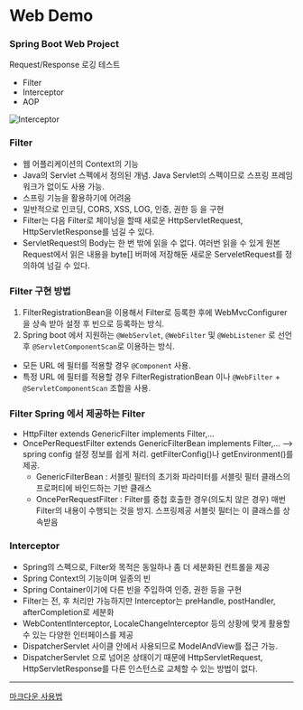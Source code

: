 # Web Demo

### Spring Boot Web Project
Request/Response 로깅 테스트

* Filter
* Interceptor
* AOP

![Interceptor](https://linked2ev.github.io/assets/img/devlog/201909/sts-interceptor-12-01.png)

### Filter

* 웹 어플리케이션의 Context의 기능
* Java의 Servlet 스펙에서 정의된 개념. Java Servlet의 스펙이므로 스프링 프레임워크가 없이도 사용 가능.
* 스프링 기능을 활용하기에 어려움
* 일반적으로 인코딩, CORS, XSS, LOG, 인증, 권한 등 을 구현
* Filter는 다음 Filter로 체이닝을 할때 새로운 HttpServletRequest, HttpServletResponse를 넘길 수 있다.
* ServletRequest의 Body는 한 번 밖에 읽을 수 없다. 여러번 읽을 수 있게 원본 Request에서 읽은 내용을 byte[] 버퍼에 저장해둔 새로운 ServeletRequest를 정의하여 넘길 수 있다.

### Filter 구현 방법
1. FilterRegistrationBean을 이용해서 Filter로 등록한 후에 WebMvcConfigurer을 상속 받아 설정 후 빈으로 등록하는 방식.
2. Spring boot 에서 지원하는 `@WebServlet`, `@WebFilter` 및 `@WebListener` 로 선언 후 `@ServletComponentScan`로 이용하는 방식.
* 모든 URL 에 필터를 적용할 경우 `@Component` 사용.
* 특정 URL 에 필터를 적용할 경우 FilterRegistrationBean 이나 `@WebFilter` + `@ServletComponentScan` 조합을 사용.

### Filter Spring 에서 제공하는 Filter
* HttpFilter extends GenericFilter implements Filter,...
* OncePerRequestFilter extends GenericFilterBean implements Filter,... --> spring config 설정 정보를 쉽게 처리. getFilterConfig()나 getEnvironment()를 제공.
  - GenericFilterBean : 서블릿 필터의 초기화 파라미터를 서블릿 필터 클래스의 프로퍼티에 바인드하는 기반 클래스
  - OncePerRequestFilter : Filter를 중첩 호출한 경우(의도치 않은 경우) 매번 Filter의 내용이 수행되는 것을 방지. 스프링제공 서블릿 필터는 이 클래스를 상속받음


### Interceptor

* Spring의 스펙으로, Filter와 목적은 동일하나 좀 더 세분화된 컨트롤을 제공
* Spring Context의 기능이며 일종의 빈
* Spring Container이기에 다른 빈을 주입하여 인증, 권한 등을 구현
* Filter는 전, 후 처리만 가능하지만 Interceptor는 preHandle, postHandler, afterCompletion로 세분화
* WebContentInterceptor, LocaleChangeInterceptor 등의 상황에 맞게 활용할 수 있는 다양한 인터페이스를 제공
* DispatcherServlet 사이클 안에서 사용되므로 ModelAndView를 접근 가능.
* DispatcherServlet 으로 넘어온 상태이기 때문에 HttpServletRequest, HttpServletResponse를 다른 인스턴스로 교체할 수 있는 방법이 없다.

---
[마크다운 사용법](https://heropy.blog/2017/09/30/markdown/?__cf_chl_captcha_tk__=3c33e815349e8b9d1a1d34336d5e6982f915c37b-1601349828-0-AWNuv2F95YkNsx2_V70vtuwHDkMPNKYjGBtvCqxy-GiaSOIPaOs7JWe88E_XLg7dg1AbzegJ0g-DY2B3oM719McQyaN_zDVTCs8bckeYJcnBVFQJo986VEERZ5iqXNZNQhsDF82hYI3NAzPvMQKLKv6NYZCh5WIwiWKHKtHriVmzhprABhVdAeQG2UAKzgFUbpVAyJaCtI0Wa1HTinhN4H85a5mb1osst5Wge5ytadV0ITT6n2MSOO-PbFrnpx8W4i-oPxoc0wNeR4-N6rZ0JR4okLbXrDt6-wz_lhBQBrMcZp2OiaEGBXr1_h1T_yyKnHPrzQfAMOnbmMHJ1RbxhvKRg_hKrrJQEvI5m-8UqhLrCOQn8VBGq40pNh7Ggj39N74OAnxCfzBZkN_DaIc0XSW-pJg_PUpZUeZAU_zv9n3eNZ69V4oO_sV-oFLmRtwnWOUhSZCIRZkfHZTZ1T2NmAKT7vmCNtF65P-IH9S7KHQM3yBKr_Le1zGy5OgTKVTAfICb6zkPUcwuBX4tsw7JuXI)
